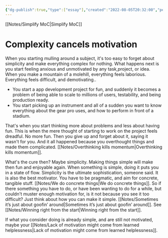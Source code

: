 ```yaml
---
{"dg-publish":true,"type":["essay"],"created":"2022-08-05T20:32:00","permalink":"/notes/complexity-cancels-motivation/","dgPassFrontmatter":true,"updated":"2024-12-22T16:24:11.255+01:00"}
---
```


[[Notes/Simplify MoC\|Simplify MoC]]
# Complexity cancels motivation
When you starting mulling around a subject, it's too easy to forget about simplicity and make everything complex for nothing.
What happens next is you start feeling anxious and unmotivated by any task,project, or idea. When you make a mountain of a molehill, everything feels laborious. Everything feels difficult, and demotivating..
- You start a app development project for fun, and suddenly it becomes a problem of being able to scale to millions of users, testability, and being production ready.
- You start picking up an instrument and all of a sudden you want to know everything about the gear pro uses, and how to perform in front of a stadium.

That's when you start thinking more about problems and less about having fun. This is when the mere thought of starting to work on the project feels dreadful. No more fun. Then you give up and forget about it, saying it wasn't for you. And it all happened because you overthought things and made them complicated. [[Notes/Overthinking kills momentum\|Overthinking kills momentum]]. 

What's the cure then?
Maybe simplicity. Making things simple will make then fun and enjoyable again. When something is simple, doing it puts you in a state of flow. Simplicity is the ultimate sophistication, someone said. It is also the best motivator.
You have to be pragmatic, and aim for concrete, tangible stuff. [[Notes/We do concrete things\|We do concrete things]].
So if there something you have to do, or have been wanting to do for a while, but couldn't muster enough motivation for, is it not because you see it too difficult? Just think about how you can make it simple. [[Notes/Sometimes it’s just about goofin’ around\|Sometimes it’s just about goofin’ around]]. See [[Notes/Winning right from the start\|Winning right from the start]].

If what you consider doing is already simple, and are still not motivated, maybe your [[Notes/Lack of motivation might come from learned helplessness\|Lack of motivation might come from learned helplessness]].